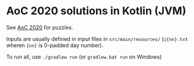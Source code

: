 # AoC 2020 solutions in Kotlin (JVM)

See [AoC 2020](https://adventofcode.com/2020/) for puzzles.

Inputs are usually defined in input files in `src/main/resources/` (`i{nn}.txt` wheren `{nn}` is 0-padded day number).

To run all, use `./gradlew run` (or `gradlew.bat run` on Windows)